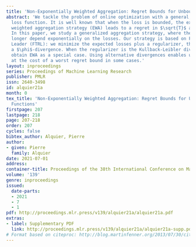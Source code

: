 ```yaml
---
title: 'Non-Exponentially Weighted Aggregation: Regret Bounds for Unbounded Loss Functions'
abstract: 'We tackle the problem of online optimization with a general, possibly unbounded,
  loss function. It is well known that when the loss is bounded, the exponentially
  weighted aggregation strategy (EWA) leads to a regret in $\sqrt{T}$ after $T$ steps.
  In this paper, we study a generalized aggregation strategy, where the weights no
  longer depend exponentially on the losses. Our strategy is based on Follow The Regularized
  Leader (FTRL): we minimize the expected losses plus a regularizer, that is here
  a $\phi$-divergence. When the regularizer is the Kullback-Leibler divergence, we
  obtain EWA as a special case. Using alternative divergences enables unbounded losses,
  at the cost of a worst regret bound in some cases.'
layout: inproceedings
series: Proceedings of Machine Learning Research
publisher: PMLR
issn: 2640-3498
id: alquier21a
month: 0
tex_title: 'Non-Exponentially Weighted Aggregation: Regret Bounds for Unbounded Loss
  Functions'
firstpage: 207
lastpage: 218
page: 207-218
order: 207
cycles: false
bibtex_author: Alquier, Pierre
author:
- given: Pierre
  family: Alquier
date: 2021-07-01
address:
container-title: Proceedings of the 38th International Conference on Machine Learning
volume: '139'
genre: inproceedings
issued:
  date-parts:
  - 2021
  - 7
  - 1
pdf: http://proceedings.mlr.press/v139/alquier21a/alquier21a.pdf
extras:
- label: Supplementary PDF
  link: http://proceedings.mlr.press/v139/alquier21a/alquier21a-supp.pdf
# Format based on citeproc: http://blog.martinfenner.org/2013/07/30/citeproc-yaml-for-bibliographies/
---
```

